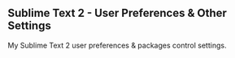 ## Sublime Text 2 - User Preferences & Other Settings


My Sublime Text 2 user preferences &amp; packages control settings.
